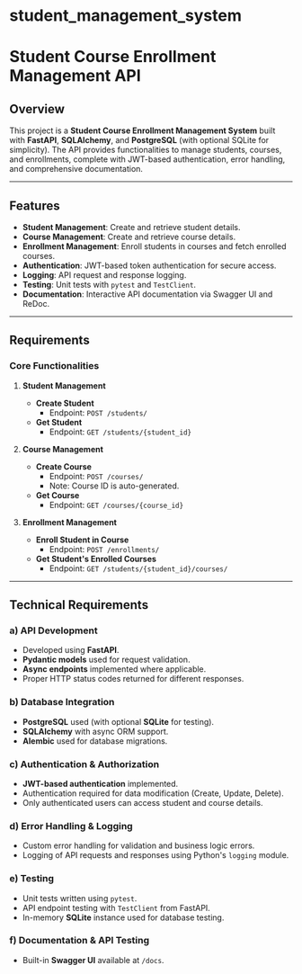 # student_management_system
# Student Course Enrollment Management API

## Overview
This project is a **Student Course Enrollment Management System** built with **FastAPI**, **SQLAlchemy**, and **PostgreSQL** (with optional SQLite for simplicity). The API provides functionalities to manage students, courses, and enrollments, complete with JWT-based authentication, error handling, and comprehensive documentation.

---

## Features
- **Student Management**: Create and retrieve student details.
- **Course Management**: Create and retrieve course details.
- **Enrollment Management**: Enroll students in courses and fetch enrolled courses.
- **Authentication**: JWT-based token authentication for secure access.
- **Logging**: API request and response logging.
- **Testing**: Unit tests with `pytest` and `TestClient`.
- **Documentation**: Interactive API documentation via Swagger UI and ReDoc.

---

## Requirements

### Core Functionalities
1. **Student Management**
   - **Create Student**
     - Endpoint: `POST /students/`
   - **Get Student**
     - Endpoint: `GET /students/{student_id}`

2. **Course Management**
   - **Create Course**
     - Endpoint: `POST /courses/`
     - Note: Course ID is auto-generated.
   - **Get Course**
     - Endpoint: `GET /courses/{course_id}`

3. **Enrollment Management**
   - **Enroll Student in Course**
     - Endpoint: `POST /enrollments/`
   - **Get Student's Enrolled Courses**
     - Endpoint: `GET /students/{student_id}/courses/`

---

## Technical Requirements

### a) API Development
- Developed using **FastAPI**.
- **Pydantic models** used for request validation.
- **Async endpoints** implemented where applicable.
- Proper HTTP status codes returned for different responses.

### b) Database Integration
- **PostgreSQL** used (with optional **SQLite** for testing).
- **SQLAlchemy** with async ORM support.
- **Alembic** used for database migrations.

### c) Authentication & Authorization
- **JWT-based authentication** implemented.
- Authentication required for data modification (Create, Update, Delete).
- Only authenticated users can access student and course details.

### d) Error Handling & Logging
- Custom error handling for validation and business logic errors.
- Logging of API requests and responses using Python's `logging` module.

### e) Testing
- Unit tests written using `pytest`.
- API endpoint testing with `TestClient` from FastAPI.
- In-memory **SQLite** instance used for database testing.

### f) Documentation & API Testing
- Built-in **Swagger UI** available at `/docs`.

